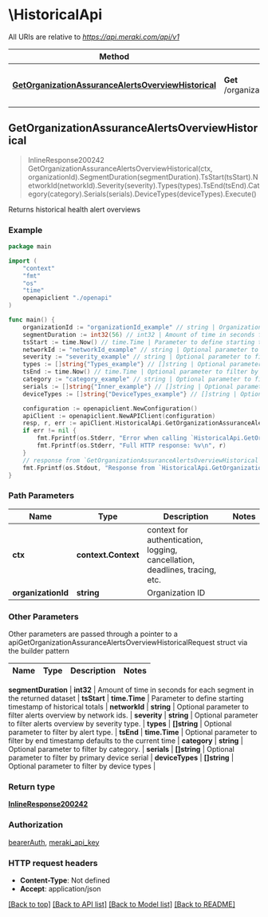 # \HistoricalApi

All URIs are relative to *https://api.meraki.com/api/v1*

Method | HTTP request | Description
------------- | ------------- | -------------
[**GetOrganizationAssuranceAlertsOverviewHistorical**](HistoricalApi.md#GetOrganizationAssuranceAlertsOverviewHistorical) | **Get** /organizations/{organizationId}/assurance/alerts/overview/historical | Returns historical health alert overviews



## GetOrganizationAssuranceAlertsOverviewHistorical

> InlineResponse200242 GetOrganizationAssuranceAlertsOverviewHistorical(ctx, organizationId).SegmentDuration(segmentDuration).TsStart(tsStart).NetworkId(networkId).Severity(severity).Types(types).TsEnd(tsEnd).Category(category).Serials(serials).DeviceTypes(deviceTypes).Execute()

Returns historical health alert overviews



### Example

```go
package main

import (
    "context"
    "fmt"
    "os"
    "time"
    openapiclient "./openapi"
)

func main() {
    organizationId := "organizationId_example" // string | Organization ID
    segmentDuration := int32(56) // int32 | Amount of time in seconds for each segment in the returned dataset
    tsStart := time.Now() // time.Time | Parameter to define starting timestamp of historical totals
    networkId := "networkId_example" // string | Optional parameter to filter alerts overview by network ids. (optional)
    severity := "severity_example" // string | Optional parameter to filter alerts overview by severity type. (optional)
    types := []string{"Types_example"} // []string | Optional parameter to filter by alert type. (optional)
    tsEnd := time.Now() // time.Time | Optional parameter to filter by end timestamp defaults to the current time (optional)
    category := "category_example" // string | Optional parameter to filter by category. (optional)
    serials := []string{"Inner_example"} // []string | Optional parameter to filter by primary device serial (optional)
    deviceTypes := []string{"DeviceTypes_example"} // []string | Optional parameter to filter by device types (optional)

    configuration := openapiclient.NewConfiguration()
    apiClient := openapiclient.NewAPIClient(configuration)
    resp, r, err := apiClient.HistoricalApi.GetOrganizationAssuranceAlertsOverviewHistorical(context.Background(), organizationId).SegmentDuration(segmentDuration).TsStart(tsStart).NetworkId(networkId).Severity(severity).Types(types).TsEnd(tsEnd).Category(category).Serials(serials).DeviceTypes(deviceTypes).Execute()
    if err != nil {
        fmt.Fprintf(os.Stderr, "Error when calling `HistoricalApi.GetOrganizationAssuranceAlertsOverviewHistorical``: %v\n", err)
        fmt.Fprintf(os.Stderr, "Full HTTP response: %v\n", r)
    }
    // response from `GetOrganizationAssuranceAlertsOverviewHistorical`: InlineResponse200242
    fmt.Fprintf(os.Stdout, "Response from `HistoricalApi.GetOrganizationAssuranceAlertsOverviewHistorical`: %v\n", resp)
}
```

### Path Parameters


Name | Type | Description  | Notes
------------- | ------------- | ------------- | -------------
**ctx** | **context.Context** | context for authentication, logging, cancellation, deadlines, tracing, etc.
**organizationId** | **string** | Organization ID | 

### Other Parameters

Other parameters are passed through a pointer to a apiGetOrganizationAssuranceAlertsOverviewHistoricalRequest struct via the builder pattern


Name | Type | Description  | Notes
------------- | ------------- | ------------- | -------------

 **segmentDuration** | **int32** | Amount of time in seconds for each segment in the returned dataset | 
 **tsStart** | **time.Time** | Parameter to define starting timestamp of historical totals | 
 **networkId** | **string** | Optional parameter to filter alerts overview by network ids. | 
 **severity** | **string** | Optional parameter to filter alerts overview by severity type. | 
 **types** | **[]string** | Optional parameter to filter by alert type. | 
 **tsEnd** | **time.Time** | Optional parameter to filter by end timestamp defaults to the current time | 
 **category** | **string** | Optional parameter to filter by category. | 
 **serials** | **[]string** | Optional parameter to filter by primary device serial | 
 **deviceTypes** | **[]string** | Optional parameter to filter by device types | 

### Return type

[**InlineResponse200242**](InlineResponse200242.md)

### Authorization

[bearerAuth](../README.md#bearerAuth), [meraki_api_key](../README.md#meraki_api_key)

### HTTP request headers

- **Content-Type**: Not defined
- **Accept**: application/json

[[Back to top]](#) [[Back to API list]](../README.md#documentation-for-api-endpoints)
[[Back to Model list]](../README.md#documentation-for-models)
[[Back to README]](../README.md)

